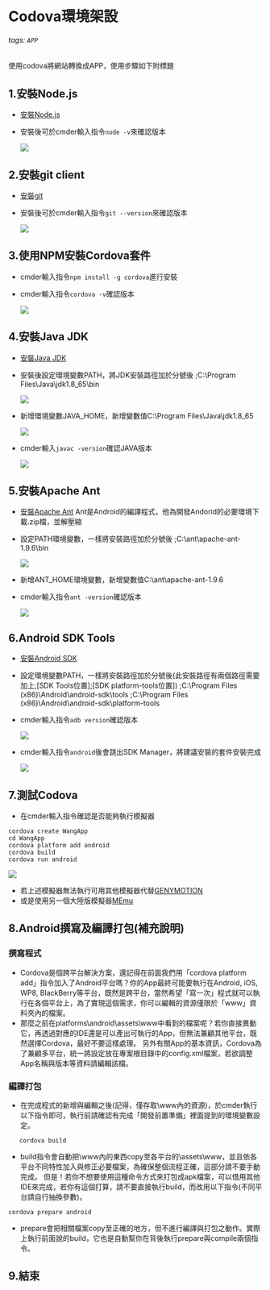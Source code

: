 # Codova環境架設
###### tags: `APP`
使用codova將網站轉換成APP，使用步驟如下附標題
## 1.安裝Node.js
- [安裝Node.js](https://nodejs.org/en/)
- 安裝後可於cmder輸入指令`node -v`來確認版本

    ![](https://i.imgur.com/9kiSccT.png)
## 2.安裝git client
- [安裝git](https://git-scm.com/)
- 安裝後可於cmder輸入指令`git --version`來確認版本

    ![](https://i.imgur.com/pw2lIyT.png)
## 3.使用NPM安裝Cordova套件
- cmder輸入指令`npm install -g cordova`進行安裝
- cmder輸入指令`cordova -v`確認版本

    ![](https://i.imgur.com/aKd8ECg.png)
## 4.安裝Java JDK
- [安裝Java JDK](http://www.oracle.com/technetwork/java/javase/downloads/jdk8-downloads-2133151.html)
- 安裝後設定環境變數PATH，將JDK安裝路徑加於分號後
;C:\Program Files\Java\jdk1.8_65\bin

    ![](https://i.imgur.com/irfhJpt.png)
- 新增環境變數JAVA_HOME，新增變數值C:\Program Files\Java\jdk1.8_65

    ![](https://i.imgur.com/4vZ3YMH.png)
- cmder輸入`javac -version`確認JAVA版本

    ![](https://i.imgur.com/HJrFbU3.png)
## 5.安裝Apache Ant
- [安裝Apache Ant](http://ant.apache.org/bindownload.cgi)
Ant是Android的編譯程式，他為開發Andorid的必要環境下載.zip檔，並解壓縮
- 設定PATH環境變數，一樣將安裝路徑加於分號後
;C:\ant\apache-ant-1.9.6\bin

    ![](https://i.imgur.com/nonF8pc.png)
- 新增ANT_HOME環境變數，新增變數值C:\ant\apache-ant-1.9.6
- cmder輸入指令`ant -version`確認版本

    ![](https://i.imgur.com/px9XJYd.png)
## 6.Android SDK Tools
- [安裝Android SDK](https://developer.android.com/studio/index.html?hl=zh-tw)
- 設定環境變數PATH，一樣將安裝路徑加於分號後(此安裝路徑有兩個路徑需要加上;[SDK Tools位置];[SDK platform-tools位置])
;C:\Program Files (x86)\Android\android-sdk\tools
;C:\Program Files (x86)\Android\android-sdk\platform-tools
- cmder輸入指令`adb version`確認版本

    ![](https://i.imgur.com/Od4rN9u.png)
- cmder輸入指令`android`後會跳出SDK Manager，將建議安裝的套件安裝完成

    ![](https://i.imgur.com/WmDxqmS.png)
## 7.測試Codova
- 在cmder輸入指令確認是否能夠執行模擬器
```linux=
cordova create WangApp
cd WangApp
cordova platform add android
cordova build
cordova run android
```
![](https://i.imgur.com/76cVYXw.png)
- 若上述模擬器無法執行可用其他模擬器代替[GENYMOTION](https://www.genymotion.com/download/)
- 或是使用另一個大陸版模擬器[MEmu](http://wmos.info/archives/13858)

## 8.Android撰寫及編譯打包(補充說明)
### 撰寫程式
- Cordova是個跨平台解決方案，還記得在前面我們用「cordova platform add」指令加入了Android平台嗎？你的App最終可能要執行在Android, iOS, WP8, BlackBerry等平台，既然是跨平台，當然希望「寫一次」程式就可以執行在各個平台上，為了實現這個需求，你可以編輯的資源僅限於「www」資料夾內的檔案。
- 那麼之前在platforms\android\assets\www中看到的檔案呢？若你直接異動它，再透過對應的IDE還是可以產出可執行的App，但無法兼顧其他平台，既然選擇Cordova，最好不要這樣處理。
    另外有關App的基本資訊，Cordova為了兼顧多平台，統一將設定放在專案根目錄中的config.xml檔案，若欲調整App名稱與版本等資料請編輯該檔。

### 編譯打包
- 在完成程式的新增與編輯之後(記得，僅存取\www內的資源)，於cmder執行以下指令即可，執行前請確認有完成「開發前置準備」裡面提到的環境變數設定。
```htmlmixed=
   cordova build
```
- build指令會自動把\www內的東西copy至各平台的\assets\www，並且依各平台不同特性加入與修正必要檔案，為確保整個流程正確，這部分請不要手動完成。
     但是！若你不想要使用這種命令方式來打包成apk檔案，可以借用其他IDE來完成，若你有這個打算，請不要直接執行build，而改用以下指令(不同平台請自行抽換參數)。
```htmlmixed=
cordova prepare android
```
- prepare會把相關檔案copy至正確的地方，但不進行編譯與打包之動作。實際上執行前面說的build，它也是自動幫你在背後執行prepare與compile兩個指令。
## 9.結束
